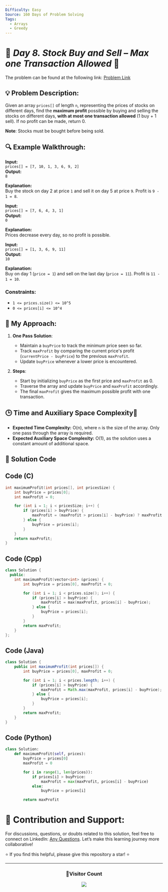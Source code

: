 ```yaml
---
Difficulty: Easy
Source: 160 Days of Problem Solving
Tags:
  - Arrays
  - Greedy
---
```


# 🚀 _Day 8. Stock Buy and Sell – Max one Transaction Allowed_ 🧠

The problem can be found at the following link: [Problem Link](https://www.geeksforgeeks.org/batch/gfg-160-problems/track/arrays-gfg-160/problem/buy-stock-2)

## 💡 **Problem Description:**

Given an array `prices[]` of length `n`, representing the prices of stocks on different days, find the **maximum profit** possible by buying and selling the stocks on different days, **with at most one transaction allowed** (1 buy + 1 sell). If no profit can be made, return 0.

**Note**: Stocks must be bought before being sold.

## 🔍 **Example Walkthrough:**

**Input:**  
`prices[] = [7, 10, 1, 3, 6, 9, 2]`  
**Output:**  
`8`

**Explanation:**  
Buy the stock on day 2 at price `1` and sell it on day 5 at price `9`. Profit is `9 - 1 = 8`.

**Input:**  
`prices[] = [7, 6, 4, 3, 1]`  
**Output:**  
`0`

**Explanation:**  
Prices decrease every day, so no profit is possible.

**Input:**  
`prices[] = [1, 3, 6, 9, 11]`  
**Output:**  
`10`

**Explanation:**  
Buy on day 1 (`price = 1`) and sell on the last day (`price = 11`). Profit is `11 - 1 = 10`.

### Constraints:

- `1 <= prices.size() <= 10^5`
- `0 <= prices[i] <= 10^4`

## 🎯 **My Approach:**

1. **One Pass Solution**:

   - Maintain a `buyPrice` to track the minimum price seen so far.
   - Track `maxProfit` by comparing the current price's profit (`currentPrice - buyPrice`) to the previous `maxProfit`.
   - Update `buyPrice` whenever a lower price is encountered.

2. **Steps**:
   - Start by initializing `buyPrice` as the first price and `maxProfit` as 0.
   - Traverse the array and update `buyPrice` and `maxProfit` accordingly.
   - The final `maxProfit` gives the maximum possible profit with one transaction.

## 🕒 **Time and Auxiliary Space Complexity**📝

- **Expected Time Complexity:** O(n), where `n` is the size of the array. Only one pass through the array is required.
- **Expected Auxiliary Space Complexity:** O(1), as the solution uses a constant amount of additional space.

## 📝 **Solution Code**

## Code (C)

```c
int maximumProfit(int prices[], int pricesSize) {
    int buyPrice = prices[0];
    int maxProfit = 0;

    for (int i = 1; i < pricesSize; i++) {
        if (prices[i] > buyPrice) {
            maxProfit = (maxProfit > prices[i] - buyPrice) ? maxProfit : prices[i] - buyPrice;
        } else {
            buyPrice = prices[i];
        }
    }
    return maxProfit;
}
```

## Code (Cpp)

```cpp
class Solution {
  public:
    int maximumProfit(vector<int> &prices) {
        int buyPrice = prices[0], maxProfit = 0;

        for (int i = 1; i < prices.size(); i++) {
            if (prices[i] > buyPrice) {
                maxProfit = max(maxProfit, prices[i] - buyPrice);
            } else {
                buyPrice = prices[i];
            }
        }
        return maxProfit;
    }
};
```

## Code (Java)

```java
class Solution {
    public int maximumProfit(int prices[]) {
        int buyPrice = prices[0], maxProfit = 0;

        for (int i = 1; i < prices.length; i++) {
            if (prices[i] > buyPrice) {
                maxProfit = Math.max(maxProfit, prices[i] - buyPrice);
            } else {
                buyPrice = prices[i];
            }
        }
        return maxProfit;
    }
}
```

## Code (Python)

```python
class Solution:
    def maximumProfit(self, prices):
        buyPrice = prices[0]
        maxProfit = 0

        for i in range(1, len(prices)):
            if prices[i] > buyPrice:
                maxProfit = max(maxProfit, prices[i] - buyPrice)
            else:
                buyPrice = prices[i]

        return maxProfit
```

# 🎯 **Contribution and Support:**

For discussions, questions, or doubts related to this solution, feel free to connect on LinkedIn: [Any Questions](https://www.linkedin.com/in/patel-hetkumar-sandipbhai-8b110525a/). Let’s make this learning journey more collaborative!

⭐ If you find this helpful, please give this repository a star! ⭐

---

<div align="center">
  <h3><b>📍Visitor Count</b></h3>
</div>

<p align="center">
  <img src="https://profile-counter.glitch.me/Hunterdii/count.svg" />
</p>
